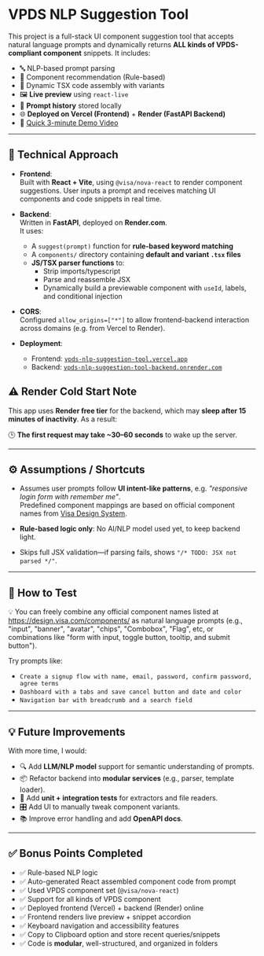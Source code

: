 # VPDS NLP Suggestion Tool

This project is a full-stack UI component suggestion tool that accepts natural language prompts and dynamically returns **ALL kinds of VPDS-compliant component** snippets. It includes:

- 🔤 NLP-based prompt parsing
- 🧩 Component recommendation (Rule-based)
- 🧱 Dynamic TSX code assembly with variants
- 🖼️ **Live preview** using `react-live`
- 💾 **Prompt history** stored locally
- 🌐 **Deployed on Vercel (Frontend)** + **Render (FastAPI Backend)**  
- 🎥 [Quick 3-minute Demo Video](https://youtu.be/djcmdoA3UH0)
---

## 🚀 Technical Approach

- **Frontend**:  
  Built with **React + Vite**, using `@visa/nova-react` to render component suggestions. User inputs a prompt and receives matching UI components and code snippets in real time.

- **Backend**:  
  Written in **FastAPI**, deployed on **Render.com**.  
  It uses:
  - A `suggest(prompt)` function for **rule-based keyword matching**
  - A `components/` directory containing **default and variant `.tsx` files**
  - **JS/TSX parser functions** to:
    - Strip imports/typescript
    - Parse and reassemble JSX
    - Dynamically build a previewable component with `useId`, labels, and conditional injection

- **CORS**:  
  Configured `allow_origins=["*"]` to allow frontend-backend interaction across domains (e.g. from Vercel to Render).

- **Deployment**:
  - Frontend: [`vpds-nlp-suggestion-tool.vercel.app`](https://vpds-nlp-suggestion-tool.vercel.app)
  - Backend: [`vpds-nlp-suggestion-tool-backend.onrender.com`](https://vpds-nlp-suggestion-tool-backend.onrender.com/docs#/)

## ⚠️ Render Cold Start Note

This app uses **Render free tier** for the backend, which may **sleep after 15 minutes of inactivity**. As a result:

🕒 **The first request may take ~30–60 seconds** to wake up the server.  

---

## ⚙️ Assumptions / Shortcuts

- Assumes user prompts follow **UI intent-like patterns**, e.g. _"responsive login form with remember me"_.  
  Predefined component mappings are based on official component names from [Visa Design System](https://design.visa.com/components/).

- **Rule-based logic only**: No AI/NLP model used yet, to keep backend light.
- Skips full JSX validation—if parsing fails, shows `"/* TODO: JSX not parsed */"`.

---
## 🧪 How to Test

💡 You can freely combine any official component names listed at https://design.visa.com/components/ as natural language prompts (e.g., "input", "banner", "avatar", "chips", "Combobox", "Flag", etc, or combinations like "form with input, toggle button, tooltip, and submit button").

Try prompts like:
- `Create a signup flow with name, email, password, confirm password, agree terms`
- `Dashboard with a tabs and save cancel button and date and color`
- `Navigation bar with breadcrumb and a search field`

---
## 💡 Future Improvements

With more time, I would:
- 🔍 Add **LLM/NLP model** support for semantic understanding of prompts.
- 📦 Refactor backend into **modular services** (e.g., parser, template loader).
- 🧪 Add **unit + integration tests** for extractors and file readers.
- 🎛️ Add UI to manually tweak component variants.
- 📚 Improve error handling and add **OpenAPI docs**.

---

## ✅ Bonus Points Completed

- ✅ Rule-based NLP logic
- ✅ Auto-generated React assembled component code from prompt
- ✅ Used VPDS component set (`@visa/nova-react`)
- ✅ Support for all kinds of VPDS component
- ✅ Deployed frontend (Vercel) + backend (Render) online
- ✅ Frontend renders live preview + snippet accordion
- ✅ Keyboard navigation and accessibility features
- ✅ Copy to Clipboard option and store recent queries/snippets
- ✅ Code is **modular**, well-structured, and organized in folders


